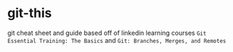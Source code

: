 # git-this

git cheat sheet and guide
based off of linkedin learning courses `Git Essential Training: The Basics` and `Git: Branches, Merges, and Remotes`
